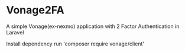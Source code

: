 # Vonage2FA
A simple Vonage(ex-nexmo) application with 2 Factor Authentication in Laravel

Install dependency
run 'composer require vonage/client'
